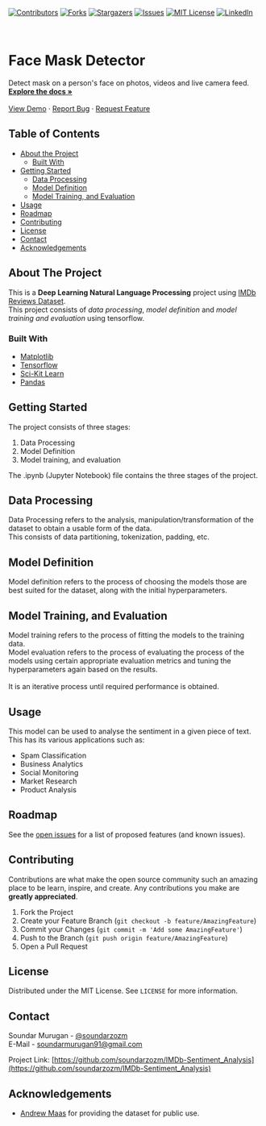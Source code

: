 [![Contributors][contributors-shield]][contributors-url]
[![Forks][forks-shield]][forks-url]
[![Stargazers][stars-shield]][stars-url]
[![Issues][issues-shield]][issues-url]
[![MIT License][license-shield]][license-url]
[![LinkedIn][linkedin-shield]][linkedin-url]



<!-- PROJECT LOGO -->
<br />
<p align="left">

  <h1 align="left">Face Mask Detector</h1>

  <p align="left">
    Detect mask on a person's face on photos, videos and live camera feed.
    <br />
    <a href="https://github.com/soundarzozm/face-mask-detector"><strong>Explore the docs »</strong></a>
    <br />
    <br />
    <a href="https://github.com/soundarzozm/face-mask-detector">View Demo</a>
    ·
    <a href="https://github.com/soundarzozm/face-mask-detector/issues">Report Bug</a>
    ·
    <a href="https://github.com/soundarzozm/face-mask-detector/issues">Request Feature</a>
  </p>
</p>



<!-- TABLE OF CONTENTS -->
## Table of Contents

* [About the Project](#about-the-project)
  * [Built With](#built-with)
* [Getting Started](#getting-started)
  * [Data Processing](#process)
  * [Model Definition](#def)
  * [Model Training, and Evaluation](#train)
* [Usage](#usage)
* [Roadmap](#roadmap)
* [Contributing](#contributing)
* [License](#license)
* [Contact](#contact)
* [Acknowledgements](#acknowledgements)



<!-- ABOUT THE PROJECT -->
## About The Project
This is a **Deep Learning Natural Language Processing** project using [IMDb Reviews Dataset](https://www.dropbox.com/s/bjk9tydkqrza8p8/IMDb_Reviews.csv?dl=1).<br>
This project consists of *data processing*, *model definition* and *model training and evaluation* using tensorflow. 


### Built With

* [Matplotlib](https://matplotlib.org/)
* [Tensorflow](https://www.tensorflow.org/)
* [Sci-Kit Learn](https://scikit-learn.org/)
* [Pandas](https://pandas.pydata.org/)



<!-- GETTING STARTED -->
## Getting Started

The project consists of three stages:
1. Data Processing
2. Model Definition
3. Model training, and evaluation

The .ipynb (Jupyter Notebook) file contains the three stages of the project.

## Data Processing

Data Processing refers to the analysis, manipulation/transformation of the dataset to obtain a usable form of the data.<br>
This consists of data partitioning, tokenization, padding, etc.

## Model Definition
 
Model definition refers to the process of choosing the models those are best suited for the dataset, along with the initial hyperparameters.

## Model Training, and Evaluation
 
Model training refers to the process of fitting the models to the training data.<br>
Model evaluation refers to the process of evaluating the process of the models using certain appropriate evaluation metrics and tuning the hyperparameters again based on the results.<br>
<br>
It is an iterative process until required performance is obtained. 



<!-- USAGE EXAMPLES -->
## Usage

This model can be used to analyse the sentiment in a given piece of text. This has its various applications such as:<br>
* Spam Classification
* Business Analytics
* Social Monitoring
* Market Research
* Product Analysis


<!-- ROADMAP -->
## Roadmap

See the [open issues](https://github.com/soundarzozm/IMDb-Sentiment_Analysis/issues) for a list of proposed features (and known issues).



<!-- CONTRIBUTING -->
## Contributing

Contributions are what make the open source community such an amazing place to be learn, inspire, and create. Any contributions you make are **greatly appreciated**.

1. Fork the Project
2. Create your Feature Branch (`git checkout -b feature/AmazingFeature`)
3. Commit your Changes (`git commit -m 'Add some AmazingFeature'`)
4. Push to the Branch (`git push origin feature/AmazingFeature`)
5. Open a Pull Request



<!-- LICENSE -->
## License

Distributed under the MIT License. See `LICENSE` for more information.



<!-- CONTACT -->
## Contact

Soundar Murugan - [@soundarzozm](https://twitter.com/soundarzozm)<br>
E-Mail - [soundarmurugan91@gmail.com](soundarmurugan91@gmail.com)

Project Link: [https://github.com/soundarzozm/IMDb-Sentiment_Analysis](https://github.com/soundarzozm/IMDb-Sentiment_Analysis)



<!-- ACKNOWLEDGEMENTS -->
## Acknowledgements

* [Andrew Maas](http://ai.stanford.edu/~amaas/) for providing the dataset for public use.





<!-- MARKDOWN LINKS & IMAGES -->
<!-- https://www.markdownguide.org/basic-syntax/#reference-style-links -->
[contributors-shield]: https://img.shields.io/github/contributors/soundarzozm/face-mask-detector.svg?style=flat-square
[contributors-url]: https://github.com/soundarzozm/face-mask-detector/graphs/contributors
[forks-shield]: https://img.shields.io/github/forks/soundarzozm/face-mask-detector.svg?style=flat-square
[forks-url]: https://github.com/soundarzozm/face-mask-detector/network/members
[stars-shield]: https://img.shields.io/github/stars/soundarzozm/face-mask-detector.svg?style=flat-square
[stars-url]: https://github.com/soundarzozm/face-mask-detector/stargazers
[issues-shield]: https://img.shields.io/github/issues/soundarzozm/face-mask-detector.svg?style=flat-square
[issues-url]: https://github.com/soundarzozm/face-mask-detector/issues
[license-shield]: https://img.shields.io/github/license/soundarzozm/face-mask-detector.svg?style=flat-square
[license-url]: https://github.com/soundarzozm/face-mask-detector/blob/master/LICENSE.txt
[linkedin-shield]: https://img.shields.io/badge/-LinkedIn-black.svg?style=flat-square&logo=linkedin&colorB=555
[linkedin-url]: https://linkedin.com/in/soundar-murugan
